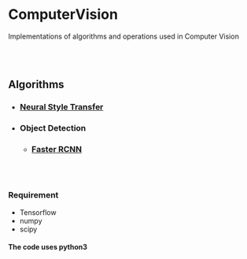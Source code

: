 # ComputerVision
Implementations of algorithms and operations used in Computer Vision

<br/>
<br/>

## Algorithms
- ### [Neural Style Transfer](https://github.com/ldfrancis/ComputerVision/tree/master/NeuralStyleTransfer)
- ### Object Detection
  - ### [Faster RCNN](https://github.com/ldfrancis/ComputerVision/tree/master/FasterRCNN)
  

<br/>
<br/>

### Requirement
* Tensorflow
* numpy
* scipy

#### The code uses python3
